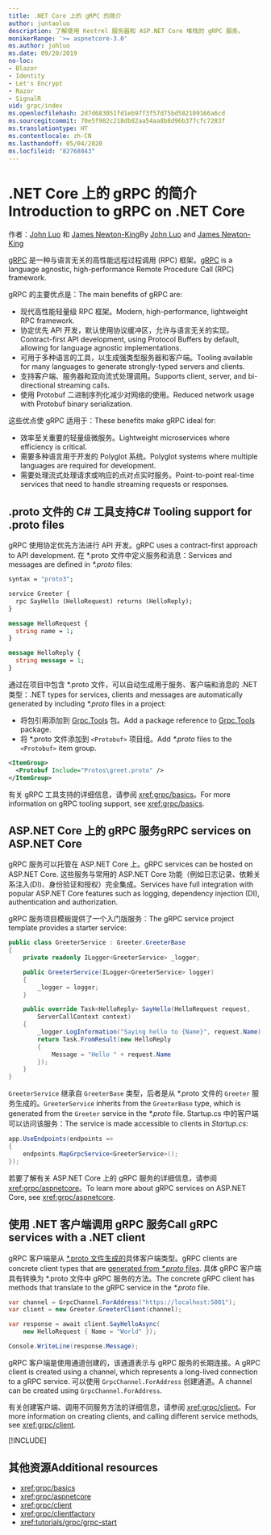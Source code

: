 ```yaml
---
title: .NET Core 上的 gRPC 的简介
author: juntaoluo
description: 了解使用 Kestrel 服务器和 ASP.NET Core 堆栈的 gRPC 服务。
monikerRange: '>= aspnetcore-3.0'
ms.author: johluo
ms.date: 09/20/2019
no-loc:
- Blazor
- Identity
- Let's Encrypt
- Razor
- SignalR
uid: grpc/index
ms.openlocfilehash: 2d7d683051fd1eb97f3f57d75bd582109166a6cd
ms.sourcegitcommit: 70e5f982c218db82aa54aa8b8d96b377cfc7283f
ms.translationtype: HT
ms.contentlocale: zh-CN
ms.lasthandoff: 05/04/2020
ms.locfileid: "82768843"
---
```

# <a name="introduction-to-grpc-on-net-core"></a><span data-ttu-id="ea030-103">.NET Core 上的 gRPC 的简介</span><span class="sxs-lookup"><span data-stu-id="ea030-103">Introduction to gRPC on .NET Core</span></span>

<span data-ttu-id="ea030-104">作者：[John Luo](https://github.com/juntaoluo) 和 [James Newton-King](https://twitter.com/jamesnk)</span><span class="sxs-lookup"><span data-stu-id="ea030-104">By [John Luo](https://github.com/juntaoluo) and [James Newton-King](https://twitter.com/jamesnk)</span></span>

<span data-ttu-id="ea030-105">[gRPC](https://grpc.io/docs/guides/) 是一种与语言无关的高性能远程过程调用 (RPC) 框架。</span><span class="sxs-lookup"><span data-stu-id="ea030-105">[gRPC](https://grpc.io/docs/guides/) is a language agnostic, high-performance Remote Procedure Call (RPC) framework.</span></span>

<span data-ttu-id="ea030-106">gRPC 的主要优点是：</span><span class="sxs-lookup"><span data-stu-id="ea030-106">The main benefits of gRPC are:</span></span>
* <span data-ttu-id="ea030-107">现代高性能轻量级 RPC 框架。</span><span class="sxs-lookup"><span data-stu-id="ea030-107">Modern, high-performance, lightweight RPC framework.</span></span>
* <span data-ttu-id="ea030-108">协定优先 API 开发，默认使用协议缓冲区，允许与语言无关的实现。</span><span class="sxs-lookup"><span data-stu-id="ea030-108">Contract-first API development, using Protocol Buffers by default, allowing for language agnostic implementations.</span></span>
* <span data-ttu-id="ea030-109">可用于多种语言的工具，以生成强类型服务器和客户端。</span><span class="sxs-lookup"><span data-stu-id="ea030-109">Tooling available for many languages to generate strongly-typed servers and clients.</span></span>
* <span data-ttu-id="ea030-110">支持客户端、服务器和双向流式处理调用。</span><span class="sxs-lookup"><span data-stu-id="ea030-110">Supports client, server, and bi-directional streaming calls.</span></span>
* <span data-ttu-id="ea030-111">使用 Protobuf 二进制序列化减少对网络的使用。</span><span class="sxs-lookup"><span data-stu-id="ea030-111">Reduced network usage with Protobuf binary serialization.</span></span>

<span data-ttu-id="ea030-112">这些优点使 gRPC 适用于：</span><span class="sxs-lookup"><span data-stu-id="ea030-112">These benefits make gRPC ideal for:</span></span>
* <span data-ttu-id="ea030-113">效率至关重要的轻量级微服务。</span><span class="sxs-lookup"><span data-stu-id="ea030-113">Lightweight microservices where efficiency is critical.</span></span>
* <span data-ttu-id="ea030-114">需要多种语言用于开发的 Polyglot 系统。</span><span class="sxs-lookup"><span data-stu-id="ea030-114">Polyglot systems where multiple languages are required for development.</span></span>
* <span data-ttu-id="ea030-115">需要处理流式处理请求或响应的点对点实时服务。</span><span class="sxs-lookup"><span data-stu-id="ea030-115">Point-to-point real-time services that need to handle streaming requests or responses.</span></span>

## <a name="c-tooling-support-for-proto-files"></a><span data-ttu-id="ea030-116">.proto 文件的 C# 工具支持</span><span class="sxs-lookup"><span data-stu-id="ea030-116">C# Tooling support for .proto files</span></span>

<span data-ttu-id="ea030-117">gRPC 使用协定优先方法进行 API 开发。</span><span class="sxs-lookup"><span data-stu-id="ea030-117">gRPC uses a contract-first approach to API development.</span></span> <span data-ttu-id="ea030-118">在 \*.proto  文件中定义服务和消息：</span><span class="sxs-lookup"><span data-stu-id="ea030-118">Services and messages are defined in *\*.proto* files:</span></span>

```protobuf
syntax = "proto3";

service Greeter {
  rpc SayHello (HelloRequest) returns (HelloReply);
}

message HelloRequest {
  string name = 1;
}

message HelloReply {
  string message = 1;
}
```

<span data-ttu-id="ea030-119">通过在项目中包含 \*.proto  文件，可以自动生成用于服务、客户端和消息的 .NET 类型：</span><span class="sxs-lookup"><span data-stu-id="ea030-119">.NET types for services, clients and messages are automatically generated by including *\*.proto* files in a project:</span></span>

* <span data-ttu-id="ea030-120">将包引用添加到 [Grpc.Tools](https://www.nuget.org/packages/Grpc.Tools/) 包。</span><span class="sxs-lookup"><span data-stu-id="ea030-120">Add a package reference to [Grpc.Tools](https://www.nuget.org/packages/Grpc.Tools/) package.</span></span>
* <span data-ttu-id="ea030-121">将 \*.proto  文件添加到 `<Protobuf>` 项目组。</span><span class="sxs-lookup"><span data-stu-id="ea030-121">Add *\*.proto* files to the `<Protobuf>` item group.</span></span>

```xml
<ItemGroup>
  <Protobuf Include="Protos\greet.proto" />
</ItemGroup>
```

<span data-ttu-id="ea030-122">有关 gRPC 工具支持的详细信息，请参阅 <xref:grpc/basics>。</span><span class="sxs-lookup"><span data-stu-id="ea030-122">For more information on gRPC tooling support, see <xref:grpc/basics>.</span></span>

## <a name="grpc-services-on-aspnet-core"></a><span data-ttu-id="ea030-123">ASP.NET Core 上的 gRPC 服务</span><span class="sxs-lookup"><span data-stu-id="ea030-123">gRPC services on ASP.NET Core</span></span>

<span data-ttu-id="ea030-124">gRPC 服务可以托管在 ASP.NET Core 上。</span><span class="sxs-lookup"><span data-stu-id="ea030-124">gRPC services can be hosted on ASP.NET Core.</span></span> <span data-ttu-id="ea030-125">这些服务与常用的 ASP.NET Core 功能（例如日志记录、依赖关系注入(DI)、身份验证和授权）完全集成。</span><span class="sxs-lookup"><span data-stu-id="ea030-125">Services have full integration with popular ASP.NET Core features such as logging, dependency injection (DI), authentication and authorization.</span></span>

<span data-ttu-id="ea030-126">gRPC 服务项目模板提供了一个入门版服务：</span><span class="sxs-lookup"><span data-stu-id="ea030-126">The gRPC service project template provides a starter service:</span></span>

```csharp
public class GreeterService : Greeter.GreeterBase
{
    private readonly ILogger<GreeterService> _logger;

    public GreeterService(ILogger<GreeterService> logger)
    {
        _logger = logger;
    }

    public override Task<HelloReply> SayHello(HelloRequest request,
        ServerCallContext context)
    {
        _logger.LogInformation("Saying hello to {Name}", request.Name);
        return Task.FromResult(new HelloReply 
        {
            Message = "Hello " + request.Name
        });
    }
}
```

<span data-ttu-id="ea030-127">`GreeterService` 继承自 `GreeterBase` 类型，后者是从 \*.proto  文件的 `Greeter` 服务生成的。</span><span class="sxs-lookup"><span data-stu-id="ea030-127">`GreeterService` inherits from the `GreeterBase` type, which is generated from the `Greeter` service in the *\*.proto* file.</span></span> <span data-ttu-id="ea030-128">Startup.cs  中的客户端可以访问该服务：</span><span class="sxs-lookup"><span data-stu-id="ea030-128">The service is made accessible to clients in *Startup.cs*:</span></span>

```csharp
app.UseEndpoints(endpoints =>
{
    endpoints.MapGrpcService<GreeterService>();
});
```

<span data-ttu-id="ea030-129">若要了解有关 ASP.NET Core 上的 gRPC 服务的详细信息，请参阅 <xref:grpc/aspnetcore>。</span><span class="sxs-lookup"><span data-stu-id="ea030-129">To learn more about gRPC services on ASP.NET Core, see <xref:grpc/aspnetcore>.</span></span>

## <a name="call-grpc-services-with-a-net-client"></a><span data-ttu-id="ea030-130">使用 .NET 客户端调用 gRPC 服务</span><span class="sxs-lookup"><span data-stu-id="ea030-130">Call gRPC services with a .NET client</span></span>

<span data-ttu-id="ea030-131">gRPC 客户端是从 [\*.proto  文件生成的](xref:grpc/basics#generated-c-assets)具体客户端类型。</span><span class="sxs-lookup"><span data-stu-id="ea030-131">gRPC clients are concrete client types that are [generated from *\*.proto* files](xref:grpc/basics#generated-c-assets).</span></span> <span data-ttu-id="ea030-132">具体 gRPC 客户端具有转换为 \*.proto  文件中 gRPC 服务的方法。</span><span class="sxs-lookup"><span data-stu-id="ea030-132">The concrete gRPC client has methods that translate to the gRPC service in the *\*.proto* file.</span></span>

```csharp
var channel = GrpcChannel.ForAddress("https://localhost:5001");
var client = new Greeter.GreeterClient(channel);

var response = await client.SayHelloAsync(
    new HelloRequest { Name = "World" });

Console.WriteLine(response.Message);
```

<span data-ttu-id="ea030-133">gRPC 客户端是使用通道创建的，该通道表示与 gRPC 服务的长期连接。</span><span class="sxs-lookup"><span data-stu-id="ea030-133">A gRPC client is created using a channel, which represents a long-lived connection to a gRPC service.</span></span> <span data-ttu-id="ea030-134">可以使用 `GrpcChannel.ForAddress` 创建通道。</span><span class="sxs-lookup"><span data-stu-id="ea030-134">A channel can be created using `GrpcChannel.ForAddress`.</span></span>

<span data-ttu-id="ea030-135">有关创建客户端、调用不同服务方法的详细信息，请参阅 <xref:grpc/client>。</span><span class="sxs-lookup"><span data-stu-id="ea030-135">For more information on creating clients, and calling different service methods, see <xref:grpc/client>.</span></span>

[!INCLUDE[](~/includes/gRPCazure.md)]

## <a name="additional-resources"></a><span data-ttu-id="ea030-136">其他资源</span><span class="sxs-lookup"><span data-stu-id="ea030-136">Additional resources</span></span>

* <xref:grpc/basics>
* <xref:grpc/aspnetcore>
* <xref:grpc/client>
* <xref:grpc/clientfactory>
* <xref:tutorials/grpc/grpc-start>
